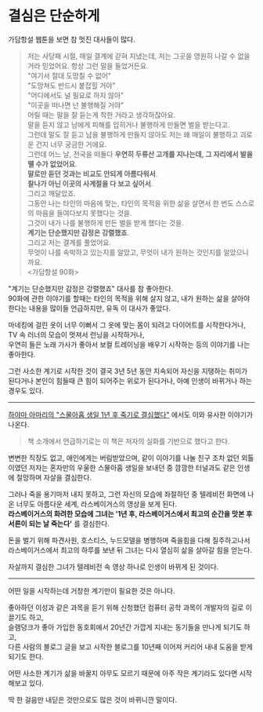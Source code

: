 # 결심은 단순하게

가담항설 웹툰을 보면 참 멋진 대사들이 많다.

> 저는 사당패 시절, 매일 결계에 갇혀 지냈는데, 저는 그곳을 영원히 나갈 수 없을 거라 믿었어요.
> 항상 그런 말을 들었거든요.  
> "여기서 절대 도망칠 수 없어"  
> "도망쳐도 반드시 붙잡힐 거야"  
> "어디에서도 널 필요로 하지 않아"  
> "이곳을 떠나면 넌 불행해질 거야"  
> 어릴 때는 말을 잘 듣는게 착한 거라고 생각하잖아요.  
> 말을 듣지 않고 남에게 피해를 입히거나 불행하게 만들면 벌을 받는다고.  
> 그런데 말도 잘 듣고 남을 불행하게 만들지 않아도 저는 왜 매일이 불행하고 괴로운 건지 너무 궁금한 거에요.  
> 그런데 어느 날, 전국을 떠돌다 **우연히 두류산 고개를 지나는데, 그 자리에서 발을 뗄 수가 없었어요**.  
> **말로만 듣던 것과는 비교도 안되게 아름다워서**.  
> **찰나가 아닌 이곳의 사계절을 다 보고 싶어서**.  
> 그리고 깨달았죠.   
> 그동안 나는 타인의 마음에 맞는, 타인의 목적을 위한 삶을 살면서 한 번도 스스로의 마음을 들여다보지 못했다는 것을.  
> 그것이 내가 나를 불행하게 만든 벌을 받게 했다는 것을.  
> **계기는 단순했지만 감정은 강렬했죠**.  
> 그리고 저는 결계를 풀었어요.  
> 무엇이 나를 속박하고 있는지를 알았고, 무엇이 내가 원하는 것인지를 알았으니까요.  
> <가담항설 90화>

"계기는 단순했지만 감정은 강렬했죠" 대사를 참 좋아한다.  
90화에 관한 이야기를 할때는 타인의 목적을 위해 살지 않고, 내가 원하는 삶을 살아야한다는 내용을 많이들 언급하지만, 유독 이 대사가 좋았다.  
  
마네킹에 걸린 옷이 너무 이뻐서 그 옷에 맞는 몸이 되려고 다이어트를 시작한다거나,  
TV 속 러너의 모습이 멋져서 런닝을 시작하거나,  
우연히 들은 노래 가사가 좋아서 보컬 트레이닝을 배우기 시작하는 등의 이야기를 나는 좋아한다.  

그런 사소한 계기로 시작한 것이 결국 3년 5년 동안 지속되어 자신을 지탱하는 취미가 된다거나 본인이 힘들때 큰 힘이 되어주는 위로가 된다거나, 아예 인생이 바뀌거나 하는 경우도 있다.  

---

[하야마 아마리의 "스물아홉 생일 1년 후 죽기로 결심했다"](https://product.kyobobook.co.kr/detail/S000000887902) 에서도 이와 유사한 이야기가 나온다.  

> 책 소개에서 언급하기로는 이 책은 저자의 실화를 기반으로 했다고 한다.
  
변변한 직장도 없고, 애인에게는 버림받았으며, 같이 이야기를 나눌 친구 조차 없던 외톨이였던 저자는 혼자만의 우울한 스물아홉 생일을 보내던 중 깜깜한 터널과도 같은 인생에 절망하며 자살을 결심한다.  
  
그러나 죽을 용기마저 내지 못하고, 그런 자신의 모습에 좌절하던 중 텔레비전 화면에 나온 너무도 아름다운 세계, 라스베이거스의 영상을 보게 된다.  
**라스베이거스의 화려한 모습에 그녀는 '1년 후, 라스베이거스에서 최고의 순간을 맛본 후 서른이 되는 날 죽는다'** 를 결심한다.  
  
돈을 벌기 위해 파견사원, 호스티스, 누드모델을 병행하며 죽을힘을 다해 질주하고나서 라스베이거스에서 최고의 하루를 보낸 뒤 그녀는 다시 열심히 삶을 살아갈 힘을 얻는다.  
  
자살까지 결심한 그녀가 텔레비전 속 영상 하나로 인생이 바뀌게 된 것이다.  

---

어떤 일을 시작하는데 거창한 계기만이 필요한 것은 아니다.  
  
좋아하던 이성과 같은 과목을 듣기 위해 신청했던 컴퓨터 공학 과목이 개발자의 길로 이끌기도 하고,  
슬램덩크가 좋아 가입한 동호회에서 20년간 가깝게 지내는 동기들을 만나게 되기도 하고,  
다른 사람의 블로그 글을 보고 시작한 블로그를 10년째 이어져 커리어 내내 도움을 받게 되기도 한다.  
  
어떤 사소한 계기가 삶을 바꿀지 아무도 모르기 때문에 아주 작은 계기라도 있다면 시작해보고 있다.  
  
딱 한 걸음만 내딛은 것만으로도 많은 것이 바뀌니깐 말이다.
  
